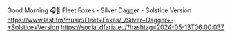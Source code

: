 Good Morning 🎧🎵 Fleet Foxes - Silver Dagger - Solstice Version  https://www.last.fm/music/Fleet+Foxes/_/Silver+Dagger+-+Solstice+Version https://social.dfaria.eu/?hashtag=2024-05-13T06:00:03Z